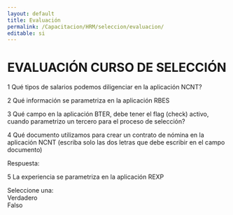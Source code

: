```yaml
---
layout: default
title: Evaluación
permalink: /Capacitacion/HRM/seleccion/evaluacion/
editable: si
---
```


# EVALUACIÓN CURSO DE SELECCIÓN


1  Qué tipos de salarios podemos diligenciar en la aplicación NCNT?  

2  Qué información se parametriza en la aplicación RBES  

3  Qué campo en la aplicación BTER, debe tener el flag (check) activo, cuando parametrizo un tercero para el proceso de selección?  

4  Qué documento utilizamos para crear un contrato de nómina en la aplicación NCNT (escriba solo las dos letras que debe escribir en el campo documento)  

Respuesta:  

5  La experiencia se parametriza en la aplicación REXP  

Seleccione una:  
Verdadero  
Falso  





